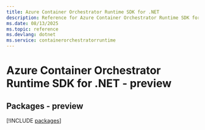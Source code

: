 ```yaml
---
title: Azure Container Orchestrator Runtime SDK for .NET
description: Reference for Azure Container Orchestrator Runtime SDK for .NET
ms.date: 08/13/2025
ms.topic: reference
ms.devlang: dotnet
ms.service: containerorchestratorruntime
---
```

# Azure Container Orchestrator Runtime SDK for .NET - preview
## Packages - preview
[!INCLUDE [packages](container-orchestrator-runtime-index.md)]